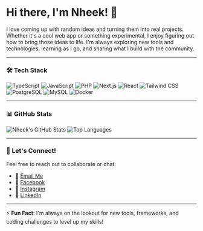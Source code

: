# Hi there, I'm Nheek! 👋

I love coming up with random ideas and turning them into real projects. Whether it's a cool web app or something experimental, I enjoy figuring out how to bring those ideas to life. I'm always exploring new tools and technologies, learning as I go, and sharing what I build with the community.

---

### 🛠 Tech Stack

![TypeScript](https://img.shields.io/badge/TypeScript-007ACC?style=for-the-badge&logo=typescript&logoColor=white)
![JavaScript](https://img.shields.io/badge/JavaScript-F7DF1E?style=for-the-badge&logo=javascript&logoColor=black)
![PHP](https://img.shields.io/badge/PHP-777BB4?style=for-the-badge&logo=php&logoColor=white)
![Next.js](https://img.shields.io/badge/Next.js-000000?style=for-the-badge&logo=nextdotjs&logoColor=white)
![React](https://img.shields.io/badge/React-61DAFB?style=for-the-badge&logo=react&logoColor=black)
![Tailwind CSS](https://img.shields.io/badge/TailwindCSS-38B2AC?style=for-the-badge&logo=tailwind-css&logoColor=white)
![PostgreSQL](https://img.shields.io/badge/PostgreSQL-336791?style=for-the-badge&logo=postgresql&logoColor=white)
![MySQL](https://img.shields.io/badge/MySQL-4479A1?style=for-the-badge&logo=mysql&logoColor=white)
![Docker](https://img.shields.io/badge/Docker-2496ED?style=for-the-badge&logo=docker&logoColor=white)

---

### 📊 GitHub Stats

![Nheek's GitHub Stats](https://github-readme-stats.vercel.app/api?username=nheek&show_icons=true&theme=radical)
![Top Languages](https://github-readme-stats.vercel.app/api/top-langs/?username=nheek&layout=compact&theme=radical)

---

### 💬 Let's Connect!

Feel free to reach out to collaborate or chat:

- 📧 [Email Me](mailto:nickjameshipol@gmail.com)
- 📘 [Facebook](https://www.facebook.com/nick.james.1622)
- 📸 [Instagram](https://www.instagram.com/nick.mmrdl/)
- 💼 [LinkedIn](https://www.linkedin.com/in/nheek/)

---

⚡️ **Fun Fact**: I'm always on the lookout for new tools, frameworks, and coding challenges to level up my skills!
